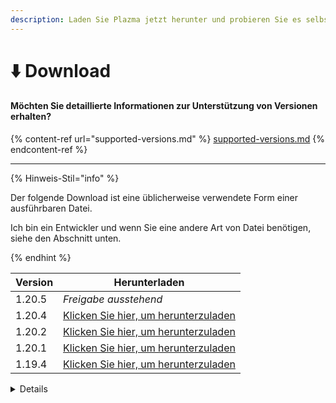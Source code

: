 ```yaml
---
description: Laden Sie Plazma jetzt herunter und probieren Sie es selbst aus.
---
```


# ⬇️ Download

#### Möchten Sie detaillierte Informationen zur Unterstützung von Versionen erhalten?

{% content-ref url="supported-versions.md" %}
[supported-versions.md](supported-versions.md)
{% endcontent-ref %}

***

{% Hinweis-Stil="info" %}

Der folgende Download ist eine üblicherweise verwendete Form einer ausführbaren Datei.

Ich bin ein Entwickler und wenn Sie eine andere Art von Datei benötigen, siehe den Abschnitt unten.

{% endhint %}

<table data-view="cards">
    <thead>
        <tr>
            <th>Version</th>
            <th>Herunterladen</th>
        </tr>
    </thead>
    <tbody>
        <tr>
            <td>1.20.5</td>
            <td><em>Freigabe ausstehend</em></td>
        </tr>
        <tr>
            <td>1.20.4</td>
            <td><a href="https://github.com/PlazmaMC/Plazma/releases/download/build/1.20.4/latest/plazma-paperclip-1.20.4-R0.1-SNAPSHOT-reobf.jar">Klicken Sie hier, um herunterzuladen</a></td>
        </tr>
        <tr>
            <td>1.20.2</td>
            <td><a href="https://github.com/PlazmaMC/Plazma/releases/download/build/1.20.2/latest/plazma-paperclip-1.20.2-R0.1-SNAPSHOT-reobf.jar">Klicken Sie hier, um herunterzuladen</a></td>
        </tr>
        <tr>
            <td>1.20.1</td>
            <td><a href="https://github.com/PlazmaMC/Plazma/releases/download/build/1.20.1/latest/plazma-paperclip-1.20.1-R0.1-SNAPSHOT-reobf.jar">Klicken Sie hier, um herunterzuladen</a></td>
        </tr>
        <tr>
            <td>1.19.4</td>
            <td><a href="https://github.com/PlazmaMC/Plazma/releases/download/build/1.19.4/latest/plazma-paperclip-1.19.4-R0.1-SNAPSHOT-reobf.jar">Klicken Sie hier, um herunterzuladen</a></td>
        </tr>
    </tbody>
</table>

<details>
<Zusammenfassung>Alle herunterladen</Zusammenfassung>

| Version |                                         [RP](#user-content-fn-1)[^1]                                         |                                          [MP](#user-content-fn-2)[^2]                                         |                                        [RB](#user-content-fn-3)[^3]                                        |                                         [MB](#user-content-fn-4)[^4]                                        |
| :-----: | :--------------------------------------------------------------------------------------------------------------------------------------------------------------: | :---------------------------------------------------------------------------------------------------------------------------------------------------------------: | :------------------------------------------------------------------------------------------------------------------------------------------------------------: | :-------------------------------------------------------------------------------------------------------------------------------------------------------------: |
|  1.20.5 |                                                                       _Release ausstehend_                                                                       |                                                                        _Release ausstehend_                                                                       |                                                                      _Release ausstehend_                                                                      |                                                                       _Release ausstehend_                                                                      |
|  1.20.4 | [Klicken Sie hier, um herunterzuladen](https://github.com/PlazmaMC/Plazma/releases/download/build/1.19.4/latest/plazma-paperclip-1.20.4-R0.1-SNAPSHOT-reobf.jar) | [Klicken Sie hier, um herunterzuladen](https://github.com/PlazmaMC/Plazma/releases/download/build/1.19.4/latest/plazma-paperclip-1.20.4-R0.1-SNAPSHOT-mojmap.jar) | [Klicken Sie hier, um herunterzuladen](https://github.com/PlazmaMC/Plazma/releases/download/build/1.19.4/latest/plazma-bundler-1.20.4-R0.1-SNAPSHOT-reobf.jar) | [Klicken Sie hier, um herunterzuladen](https://github.com/PlazmaMC/Plazma/releases/download/build/1.19.4/latest/plazma-bundler-1.20.4-R0.1-SNAPSHOT-mojmap.jar) |
|  1.20.2 | [Klicken Sie hier, um herunterzuladen](https://github.com/PlazmaMC/Plazma/releases/download/build/1.19.4/latest/plazma-paperclip-1.20.2-R0.1-SNAPSHOT-reobf.jar) | [Klicken Sie hier, um herunterzuladen](https://github.com/PlazmaMC/Plazma/releases/download/build/1.19.4/latest/plazma-paperclip-1.20.2-R0.1-SNAPSHOT-mojmap.jar) | [Klicken Sie hier, um herunterzuladen](https://github.com/PlazmaMC/Plazma/releases/download/build/1.19.4/latest/plazma-bundler-1.20.2-R0.1-SNAPSHOT-reobf.jar) | [Klicken Sie hier, um herunterzuladen](https://github.com/PlazmaMC/Plazma/releases/download/build/1.19.4/latest/plazma-bundler-1.20.2-R0.1-SNAPSHOT-mojmap.jar) |
|  1.20.1 | [Klicken Sie hier, um herunterzuladen](https://github.com/PlazmaMC/Plazma/releases/download/build/1.19.4/latest/plazma-paperclip-1.20.1-R0.1-SNAPSHOT-reobf.jar) | [Klicken Sie hier, um herunterzuladen](https://github.com/PlazmaMC/Plazma/releases/download/build/1.19.4/latest/plazma-paperclip-1.20.1-R0.1-SNAPSHOT-mojmap.jar) | [Klicken Sie hier, um herunterzuladen](https://github.com/PlazmaMC/Plazma/releases/download/build/1.19.4/latest/plazma-bundler-1.20.1-R0.1-SNAPSHOT-reobf.jar) | [Klicken Sie hier, um herunterzuladen](https://github.com/PlazmaMC/Plazma/releases/download/build/1.19.4/latest/plazma-bundler-1.20.1-R0.1-SNAPSHOT-mojmap.jar) |
|  1.19.4 | [Klicken Sie hier, um herunterzuladen](https://github.com/PlazmaMC/Plazma/releases/download/build/1.19.4/latest/plazma-paperclip-1.19.4-R0.1-SNAPSHOT-reobf.jar) | [Klicken Sie hier, um herunterzuladen](https://github.com/PlazmaMC/Plazma/releases/download/build/1.19.4/latest/plazma-paperclip-1.19.4-R0.1-SNAPSHOT-mojmap.jar) | [Klicken Sie hier, um herunterzuladen](https://github.com/PlazmaMC/Plazma/releases/download/build/1.19.4/latest/plazma-bundler-1.19.4-R0.1-SNAPSHOT-reobf.jar) | [Klicken Sie hier, um herunterzuladen](https://github.com/PlazmaMC/Plazma/releases/download/build/1.19.4/latest/plazma-bundler-1.19.4-R0.1-SNAPSHOT-mojmap.jar) |

</details>
